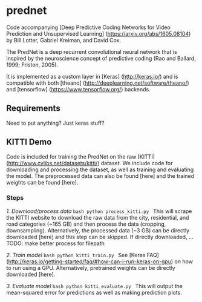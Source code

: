# prednet

Code accompanying [Deep Predictive Coding Networks for Video Prediction and Unsupervised Learning] (https://arxiv.org/abs/1605.08104) by Bill Lotter, Gabriel Kreiman, and David Cox.

The PredNet is a deep recurrent convolutional neural network that is inspired by the neuroscience concept of predictive coding (Rao and Ballard, 1999; Friston, 2005).

It is implemented as a custom layer in [Keras] (http://keras.io/) and is compatible with both [theano] (http://deeplearning.net/software/theano/) and [tensorflow] (https://www.tensorflow.org/) backends.


## Requirements
Need to put anything?  Just keras stuff?

## KITTI Demo

Code is included for training the PredNet on the raw [KITTI] (http://www.cvlibs.net/datasets/kitti/) dataset.
We include code for downloading and processing the dataset, as well as training and evaluating the model.
The preprocessed data can also be found [here] and the trained weights can be found [here].

### Steps
*1. Download/process data*
	```bash
	python process_kitti.py
	```
	This will scrape the KITTI website to download the raw data from the city, residential, and road categories (~165 GB) and then process the data (cropping, downsampling).
	Alternatively, the processed data (~3 GB) can be directly downloaded [here] and this step can be skipped.
	If directly downloaded, ... TODO:  make better process for filepath
	<br/>

*2. Train model*
	```bash
	python kitti_train.py
	```
	See [Keras FAQ] (http://keras.io/getting-started/faq/#how-can-i-run-keras-on-gpu) on how to run using a GPU.
	Alternatively, pretrained weights can be directly downloaded [here].
	<br/>

*3. Evaluate model*
	```bash
	python kitti_evaluate.py
	```
	This will output the mean-squared error for predictions as well as making prediction plots.
	<br/>
